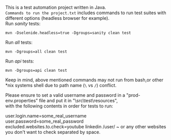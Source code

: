 This is a test automation project written in Java.   
`Commands to run the project.txt` includes commands to run test suites with different options (headless browser for example).  
Run *sanity* tests:   

`mvn -Dselenide.headless=true -Dgroups=sanity clean test`

Run *all* tests:   

`mvn -Dgroups=all clean test`

Run *api* tests:   

`mvn -Dgroups=api clean test` 

Keep in mind, above mentioned commands may not run from bash,or other   
*nix systems shell due to path name (`\` vs `/`) conflict.

Please ensure to set a valid username and password in a "prod-env.properties" file and put it in "\src\test\resources",  
with the following contents in order for tests to run:        

user.login.name=some_real_username  
user.password=some_real_password  
excluded.websites.to.check=youtube linkedin /user/ ~ or any other websites you don't want to check separated by space.  


